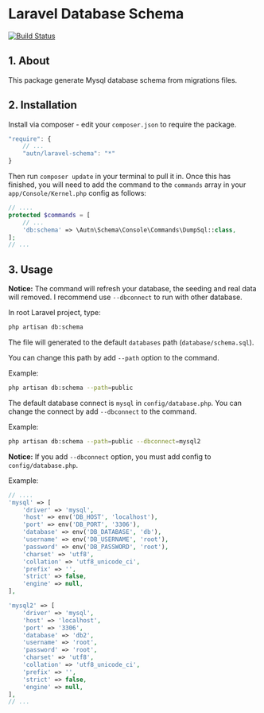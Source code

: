 # Laravel Database Schema

[![Build Status](https://travis-ci.org/autn/laravel-schema.svg)](https://travis-ci.org/autn/laravel-schema)

## 1. About

This package generate Mysql database schema from migrations files.

## 2. Installation

Install via composer - edit your `composer.json` to require the package.

```js
"require": {
    // ...
    "autn/laravel-schema": "*"
}
```

Then run `composer update` in your terminal to pull it in.
Once this has finished, you will need to add the command to the `commands` array in your `app/Console/Kernel.php` config as follows:

```php
// ....
protected $commands = [
    // ...
    'db:schema' => \Autn\Schema\Console\Commands\DumpSql::class,
];
// ...
```
## 3. Usage

**Notice:** The command will refresh your database, the seeding and real data will removed. I recommend use `--dbconnect` to run with other database.

In root Laravel project, type:

```sh
php artisan db:schema
```

The file will generated to the default `databases` path (`database/schema.sql`).

You can change this path by add `--path` option to the command.

Example:

```sh
php artisan db:schema --path=public
```

The default database connect is `mysql` in `config/database.php`. You can change the connect by add `--dbconnect` to the command.

Example:

```sh
php artisan db:schema --path=public --dbconnect=mysql2
```

**Notice:** If you add `--dbconnect` option, you must add config to `config/database.php`.

Example:

```php
// ....
'mysql' => [
    'driver' => 'mysql',
    'host' => env('DB_HOST', 'localhost'),
    'port' => env('DB_PORT', '3306'),
    'database' => env('DB_DATABASE', 'db'),
    'username' => env('DB_USERNAME', 'root'),
    'password' => env('DB_PASSWORD', 'root'),
    'charset' => 'utf8',
    'collation' => 'utf8_unicode_ci',
    'prefix' => '',
    'strict' => false,
    'engine' => null,
],

'mysql2' => [
    'driver' => 'mysql',
    'host' => 'localhost',
    'port' => '3306',
    'database' => 'db2',
    'username' => 'root',
    'password' => 'root',
    'charset' => 'utf8',
    'collation' => 'utf8_unicode_ci',
    'prefix' => '',
    'strict' => false,
    'engine' => null,
],
// ...
```
